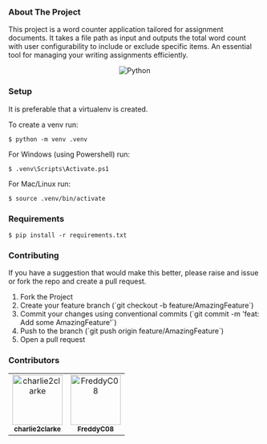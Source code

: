 ### About The Project
<p>
  This project is a word counter application tailored for assignment documents. It takes a file path as input and outputs the total word count with user configurability to include or exclude specific items. An essential tool for managing your writing assignments efficiently.
</p>

<p align="center">
  <img alt="Python" src="https://img.shields.io/badge/Python-%233776AB.svg?&style=for-the-badge&logo=Python&logoColor=white"/>
</p>

### Setup
It is preferable that a virtualenv is created. 

To create a venv run:
```
$ python -m venv .venv
```

For Windows (using Powershell) run:
```
$ .venv\Scripts\Activate.ps1
```

For Mac/Linux run:
```
$ source .venv/bin/activate
```

### Requirements
```
$ pip install -r requirements.txt
```

### Contributing
<p>
  If you have a suggestion that would make this better, please raise and issue or fork the repo and create a pull request.
  <ol>
    <li>Fork the Project</li>
    <li>Create your feature branch (`git checkout -b feature/AmazingFeature`)</li>
    <li>Commit your changes using conventional commits (`git commit -m 'feat: Add some AmazingFeature'`)</li>
    <li>Push to the branch (`git push origin feature/AmazingFeature`)</li>
    <li>Open a pull request</li>
  </ol>
</p>

### Contributors
<p align="center">
  <table>
    <tr>
      <td align="center">
        <a href="https://github.com/charlie2clarke">
          <img src="https://avatars.githubusercontent.com/u/58811769?v=4" width="100px;" alt="charlie2clarke"/>
          <br/>
          <sub><b>charlie2clarke</b></sub>
        </a>
      </td>
      <td align="center">
        <a href="https://github.com/FreddyC08">
          <img src="https://avatars.githubusercontent.com/u/81486482?v=4" width="100px;" alt="FreddyC08"/>
          <br/>
          <sub><b>FreddyC08</b></sub>
        </a>
      </td>
    </tr>
  </table>
</p>
